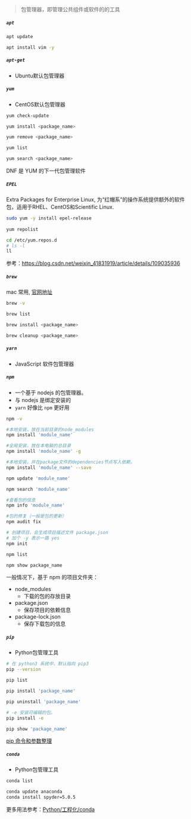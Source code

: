 >包管理器，即管理公共组件或软件的的工具


##### `apt`

```bash
apt update

apt install vim -y
```



##### `apt-get`
- Ubuntu默认包管理器



##### `yum`

- CentOS默认包管理器

```bash
yum check-update

yum install <package_name>

yum remove <package_name>

yum list

yum search <package_name>
```

DNF 是 YUM 的下一代包管理软件



##### `EPEL`

Extra Packages for Enterprise Linux, 为“红帽系”的操作系统提供额外的软件包，适用于RHEL、CentOS和Scientific Linux.

```bash
sudo yum -y install epel-release
 
yum repolist

cd /etc/yum.repos.d
# ls -l
ll
```





参考：https://blog.csdn.net/weixin_41831919/article/details/109035936

##### `brew`

mac 常用, [官网地址](https://brew.sh/)

```bash
brew -v

brew list

brew install <package_name>

brew cleanup <package_name>
```


##### `yarn`

- JavaScript 软件包管理器

##### `npm`
- 一个基于 nodejs 的包管理器。
- 与 nodejs 是绑定安装的
- `yarn` 好像比 `npm` 更好用

```bash
npm -v

#本地安装，放在当前目录的node_modules
npm install 'module_name'

#全局安装，放在本电脑的总目录
npm install 'module_name' -g

#本地安装，并在package文件的dependencies节点写入依赖。 
npm install 'module_name' --save

npm update 'module_name'

npm search 'module_name'

#查看包的信息
npm info 'module_name'

#包的修复（一般是包的更新）
npm audit fix

# 创建项目，会生成项目描述文件 package.json
# 加个 -y 表示一路 yes
npm init 

npm list

npm show package_name
```

一般情况下，基于 npm 的项目文件夹：
- node_modules 
  - 下载的包的存放目录
- package.json 
  - 保存项目的依赖信息
- package-lock.json 
  - 保存下载包的信息




##### `pip`
- Python包管理工具

```bash
# 在 python3 系统中，默认指向 pip3
pip --version

pip list

pip install 'package_name'

pip uninstall 'package_name'

# -e 安装可编辑的包。
pip install -e 

pip show 'package_name'
```

[pip 命令和参数整理](https://blog.csdn.net/qq_35104586/article/details/107441178)


##### `conda`
- Python包管理工具

```bash
conda list

conda update anaconda
conda install spyder=5.0.5
```

更多用法参考：[Python/工程化/conda](/Python/工程化/conda)